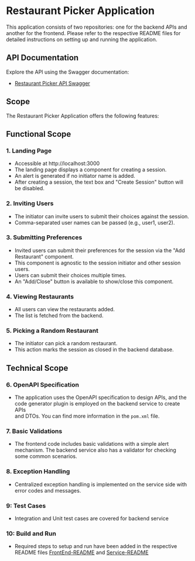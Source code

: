 # Restaurant Picker Application

This application consists of two repositories: one for the backend APIs and another for the frontend. Please refer to the respective README files for detailed instructions on setting up and running the application.

## API Documentation

Explore the API using the Swagger documentation:

- [Restaurant Picker API Swagger](https://github.com/malika16/restaurant-picker-app/blob/main/restaurant-picker-service/src/main/resources/openapi/restaurant-picker-api.yaml)

## Scope

The Restaurant Picker Application offers the following features:

## Functional Scope

### 1. Landing Page
- Accessible at http://localhost:3000
- The landing page displays a component for creating a session.
- An alert is generated if no initiator name is added.
- After creating a session, the text box and "Create Session" button will be disabled.

### 2. Inviting Users
- The initiator can invite users to submit their choices against the session.
- Comma-separated user names can be passed (e.g., user1, user2).

### 3. Submitting Preferences
- Invited users can submit their preferences for the session via the "Add Restaurant" component.
- This component is agnostic to the session initiator and other session users.
- Users can submit their choices multiple times.
- An "Add/Close" button is available to show/close this component.

### 4. Viewing Restaurants
- All users can view the restaurants added.
- The list is fetched from the backend.

### 5. Picking a Random Restaurant
- The initiator can pick a random restaurant.
- This action marks the session as closed in the backend database.

## Technical Scope

### 6. OpenAPI Specification
   - The application uses the OpenAPI specification to design APIs, and the code generator plugin is employed on the backend service to create APIs   
      and DTOs. You can find more information in the `pom.xml` file.

### 7. Basic Validations
 - The frontend code includes basic validations with a simple alert mechanism. The backend service also has a validator for checking some common 
   scenarios.

### 8. Exception Handling
  - Centralized exception handling is implemented on the service side with error codes and messages.

### 9: Test Cases
  - Integration and Unit test cases are covered for backend service  

### 10: Build and Run
 - Required steps to setup and run have been added in the respective README files [FrontEnd-README](https://github.com/malika16/restaurant-picker-app/blob/main/restaurant-picker-frontend/README.md) and [Service-README](https://github.com/malika16/restaurant-picker-app/blob/main/restaurant-picker-service/README.md)

